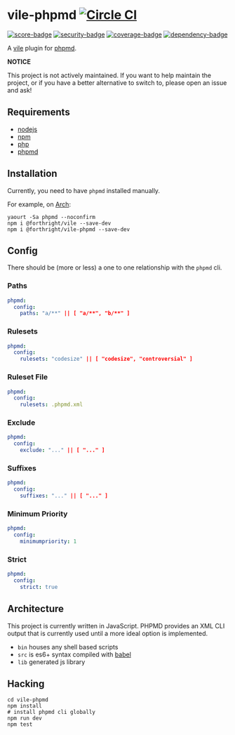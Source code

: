 # vile-phpmd [![Circle CI](https://circleci.com/gh/forthright/vile-phpmd.svg?style=svg&circle-token=8fc9fd7ba9275fa5f58b938c87c71bd0851c4476)](https://circleci.com/gh/forthright/vile-phpmd)

[![score-badge](https://vile.io/api/v0/projects/vile-phpmd/badges/score?token=USryyHar5xQs7cBjNUdZ)](https://vile.io/~brentlintner/vile-phpmd) [![security-badge](https://vile.io/api/v0/projects/vile-phpmd/badges/security?token=USryyHar5xQs7cBjNUdZ)](https://vile.io/~/brentlintner/vile-phpmd) [![coverage-badge](https://vile.io/api/v0/projects/vile-phpmd/badges/coverage?token=USryyHar5xQs7cBjNUdZ)](https://vile.io/~/brentlintner/vile-phpmd) [![dependency-badge](https://vile.io/api/v0/projects/vile-phpmd/badges/dependency?token=USryyHar5xQs7cBjNUdZ)](https://vile.io/~/brentlintner/vile-phpmd)

A [vile](https://vile.io) plugin for [phpmd](http://phpmd.org).

**NOTICE**

This project is not actively maintained. If you want to
help maintain the project, or if you have a better
alternative to switch to, please open an issue and ask!

## Requirements

- [nodejs](http://nodejs.org)
- [npm](http://npmjs.org)
- [php](http://php.net)
- [phpmd](http://phpmd.org)

## Installation

Currently, you need to have `phpmd` installed manually.

For example, on [Arch](https://www.archlinux.org):

    yaourt -Sa phpmd --noconfirm
    npm i @forthright/vile --save-dev
    npm i @forthright/vile-phpmd --save-dev

## Config

There should be (more or less) a one to one relationship
with the `phpmd` cli.

### Paths

```yml
phpmd:
  config:
    paths: "a/**" || [ "a/**", "b/**" ]
```

### Rulesets

```yml
phpmd:
  config:
    rulesets: "codesize" || [ "codesize", "controversial" ]
```

### Ruleset File

```yml
phpmd:
  config:
    rulesets: .phpmd.xml
```

### Exclude

```yml
phpmd:
  config:
    exclude: "..." || [ "..." ]
```

### Suffixes

```yml
phpmd:
  config:
    suffixes: "..." || [ "..." ]
```

### Minimum Priority

```yml
phpmd:
  config:
    minimumpriority: 1
```

### Strict

```yml
phpmd:
  config:
    strict: true
```

## Architecture

This project is currently written in JavaScript. PHPMD provides
an XML CLI output that is currently used until a more ideal
option is implemented.

- `bin` houses any shell based scripts
- `src` is es6+ syntax compiled with [babel](https://babeljs.io)
- `lib` generated js library

## Hacking

    cd vile-phpmd
    npm install
    # install phpmd cli globally
    npm run dev
    npm test
